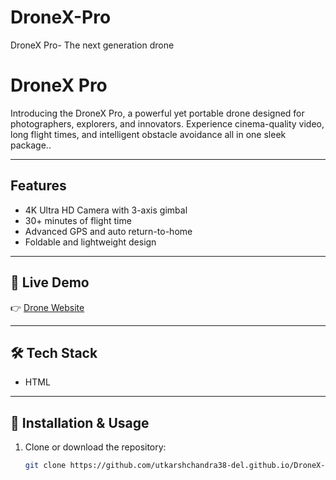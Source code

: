 # DroneX-Pro
DroneX Pro- The next generation drone

# DroneX Pro 

Introducing the DroneX Pro, a powerful yet portable drone designed for photographers, explorers, and innovators. Experience cinema-quality video, long flight times, and intelligent obstacle avoidance all in one sleek package..

---

##  Features
- 4K Ultra HD Camera with 3-axis gimbal
- 30+ minutes of flight time
- Advanced GPS and auto return-to-home
- Foldable and lightweight design  

---

## 🚀 Live Demo
👉 [Drone Website](https://utkarshchandra38-del.github.io/DroneX-Pro/)

---

## 🛠️ Tech Stack
- HTML  
---

## 📂 Installation & Usage
1. Clone or download the repository:  
   ```bash
   git clone https://github.com/utkarshchandra38-del.github.io/DroneX-Pro/.git




